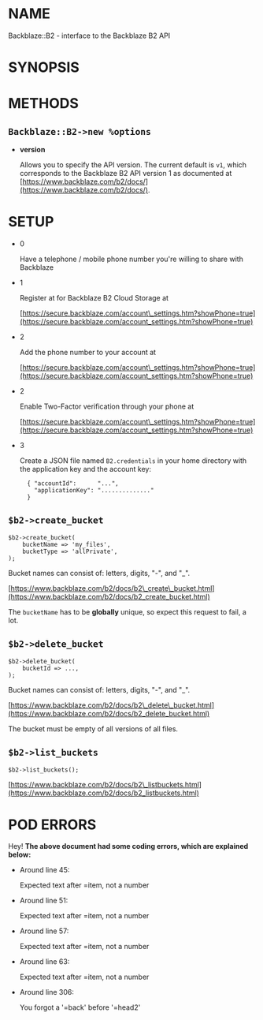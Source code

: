 # NAME

Backblaze::B2 - interface to the Backblaze B2 API

# SYNOPSIS

# METHODS

## `Backblaze::B2->new %options`

- **version**

    Allows you to specify the API version. The current
    default is `v1`, which corresponds to the
    Backblaze B2 API version 1 as documented at
    [https://www.backblaze.com/b2/docs/](https://www.backblaze.com/b2/docs/).

# SETUP

- 0

    Have a telephone / mobile phone number you're willing to
    share with Backblaze

- 1

    Register at for Backblaze B2 Cloud Storage at 

    [https://secure.backblaze.com/account\_settings.htm?showPhone=true](https://secure.backblaze.com/account_settings.htm?showPhone=true)

- 2

    Add the phone number to your account at

    [https://secure.backblaze.com/account\_settings.htm?showPhone=true](https://secure.backblaze.com/account_settings.htm?showPhone=true)

- 2

    Enable Two-Factor verification through your phone at

    [https://secure.backblaze.com/account\_settings.htm?showPhone=true](https://secure.backblaze.com/account_settings.htm?showPhone=true)

- 3

    Create a JSON file named `B2.credentials` in your home directory
    with the application key and the account key:

        { "accountId":      "...",
          "applicationKey": ".............."
        }

## `$b2->create_bucket`

    $b2->create_bucket(
        bucketName => 'my_files',
        bucketType => 'allPrivate',
    );

Bucket names can consist of: letters, digits, "-", and "\_". 

[https://www.backblaze.com/b2/docs/b2\_create\_bucket.html](https://www.backblaze.com/b2/docs/b2_create_bucket.html)

The `bucketName` has to be **globally** unique, so expect
this request to fail, a lot.

## `$b2->delete_bucket`

    $b2->delete_bucket(
        bucketId => ...,
    );

Bucket names can consist of: letters, digits, "-", and "\_". 

[https://www.backblaze.com/b2/docs/b2\_delete\_bucket.html](https://www.backblaze.com/b2/docs/b2_delete_bucket.html)

The bucket must be empty of all versions of all files.

## `$b2->list_buckets`

    $b2->list_buckets();

[https://www.backblaze.com/b2/docs/b2\_listbuckets.html](https://www.backblaze.com/b2/docs/b2_listbuckets.html)

# POD ERRORS

Hey! **The above document had some coding errors, which are explained below:**

- Around line 45:

    Expected text after =item, not a number

- Around line 51:

    Expected text after =item, not a number

- Around line 57:

    Expected text after =item, not a number

- Around line 63:

    Expected text after =item, not a number

- Around line 306:

    You forgot a '=back' before '=head2'
